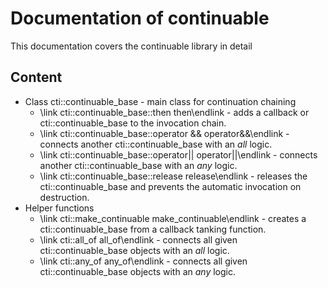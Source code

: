 # Documentation of continuable

This documentation covers the continuable library in detail

## Content

- Class cti::continuable_base  - main class for continuation chaining
  - \link cti::continuable_base::then then\endlink - adds a callback or  cti::continuable_base to the invocation chain.
  - \link cti::continuable_base::operator && operator&&\endlink  - connects another cti::continuable_base with an *all* logic.
  - \link cti::continuable_base::operator|| operator||\endlink  - connects another cti::continuable_base with an *any* logic.
  - \link cti::continuable_base::release release\endlink  - releases the cti::continuable_base and prevents the automatic invocation on destruction.
- Helper functions
  - \link cti::make_continuable make_continuable\endlink - creates a cti::continuable_base from a callback tanking function.
  - \link cti::all_of all_of\endlink - connects all given cti::continuable_base objects with an *all* logic.
  - \link cti::any_of any_of\endlink - connects all given cti::continuable_base objects with an *any* logic.


